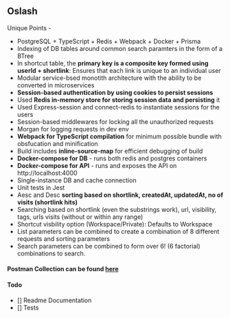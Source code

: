 ## Oslash

Unique Points -

- PostgreSQL + TypeScript + Redis + Webpack + Docker + Prisma
- Indexing of DB tables around common search paramters in the form of a BTree
- In shortcut table, the **primary key is a composite key formed using userId + shortlink**: Ensures that each link is unique to an individual user
- Modular service-bsed monotith architecture with the ability to be converted in microservices
- **Session-based authentication by using cookies to persist sessions**
- Used **Redis in-memory store for storing session data and persisting** it
- Used Express-session and connect-redis to instantiate sessions for the users
- Session-based middlewares for locking all the unauthorized requests
- Morgan for logging requests in dev env
- **Webpack for TypeScript compilation** for minimum possible bundle with obsfucation and minification
- Build includes **inline-source-map** for efficient debugging of build
- **Docker-compose for DB** - runs both redis and postgres containers
- **Docker-compose for API** - runs and exposes the API on http://localhost:4000
- Single-instance DB and cache connection
- Unit tests in Jest
- Aesc and Desc **sorting based on shortlink, createdAt, updatedAt, no of visits (shortlink hits)**
- Searching based on shortlink (even the substrings work), url, visibility, tags, urls visits (without or within any range)
- Shortcut visbility option (Workspace/Private): Defaults to Workspace
- List parameters can be combined to create a combination of 8 different requests and sorting parameters
- Search parameters can be combined to form over 6! (6 factorial) combinations to search.

#### Postman Collection can be found [here](https://www.postman.com/dark-resonance-160564/workspace/646a5acd-0790-45a7-a1d6-ab3b78e1452e/collection/13812176-1c6429c9-f7de-4805-a12a-c01963df2d9a?action=share&creator=13812176)

#### Todo

- [] Readme Documentation
- [] Tests
